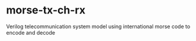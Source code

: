 # morse-tx-ch-rx
Verilog telecommunication system model using international morse code to encode and decode
